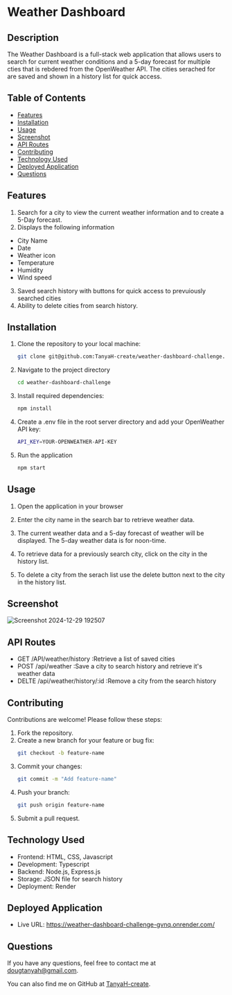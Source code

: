 # Weather Dashboard

## Description
The Weather Dashboard is a full-stack web application that allows users to search for current weather conditions and a 5-day forecast for multiple cties that is rebdered from the OpenWeather API. The cities serached for are saved and shown in a history list for quick access. 

## Table of Contents
- [Features](#features)
- [Installation](#installation)
- [Usage](#usage)
- [Screenshot](#screenshot)
- [API Routes](#api-routes)
- [Contributing](#contributing)
- [Technology Used](#technology-used)
- [Deployed Application](#deployed-application)
- [Questions](#questions)


## Features

1.  Search for a city to view the current weather information and to create a 5-Day forecast. 
2.  Displays the following information
  - City Name
  - Date
  - Weather icon
  - Temperature
  - Humidity
  - Wind speed
3. Saved search history with buttons for quick access to prevuiously searched cities
4. Ability to delete cities from search history.


## Installation
1. Clone the repository to your local machine:
   ```bash
   git clone git@github.com:TanyaH-create/weather-dashboard-challenge.git

3. Navigate to the project directory 
   ```bash
   cd weather-dashboard-challenge

4. Install required dependencies:
   ```bash
   npm install

5. Create a .env file in the root server directory and add your OpenWeather API key:
   ```bash
   API_KEY=YOUR-OPENWEATHER-API-KEY

6.  Run the application
    ```bash
    npm start

## Usage
1. Open the application in your browser

2. Enter the city name in the search bar to retrieve weather data.

3. The current weather data and a 5-day forecast of weather will be displayed. The 5-day weather data is for noon-time.

4. To retrieve data for a previously search city, click on the city in the history list.

5. To delete a city from the serach list use the delete button next to the city in the history list.

## Screenshot
![Screenshot 2024-12-29 192507](https://github.com/user-attachments/assets/086322ec-0db1-4c31-b494-5bc11a4f47af)

## API Routes

- GET /API/weather/history :Retrieve a list of saved cities
- POST /api/weather :Save a city to search history and retrieve it's weather data
- DELTE /api/weather/history/:id :Remove a city from the search history

## Contributing
Contributions are welcome! Please follow these steps:
1.	Fork the repository.
2.	Create a new branch for your feature or bug fix:
    ```bash
    git checkout -b feature-name
3.	Commit your changes:
    ```bash
    git commit -m "Add feature-name"
4.	Push your branch:
    ```bash
    git push origin feature-name
5.	Submit a pull request.

## Technology Used
 - Frontend: HTML, CSS, Javascript
 - Development: Typescript
 - Backend: Node.js, Express.js
 - Storage: JSON file for search history
 - Deployment: Render

## Deployed Application
 - Live URL: https://weather-dashboard-challenge-gvnq.onrender.com/


## Questions

 If you have any questions, feel free to contact me at dougtanyah@gmail.com.

 You can also find me on GitHub at [TanyaH-create](https://github.com/TanyaH-create).




 
